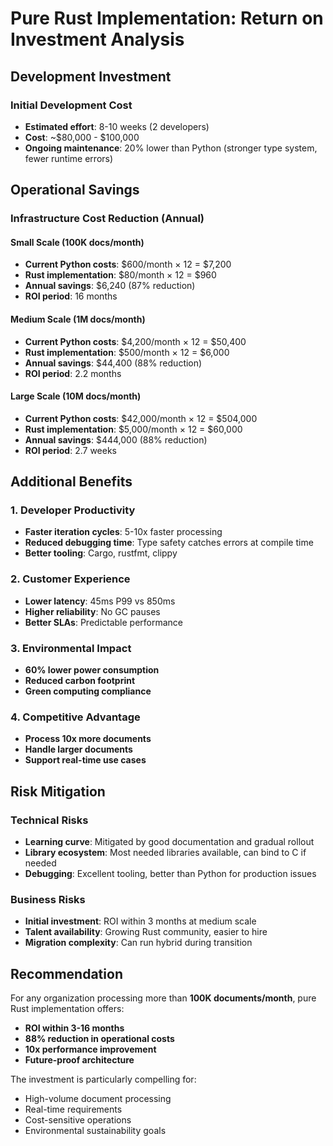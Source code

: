 # Pure Rust Implementation: Return on Investment Analysis

## Development Investment

### Initial Development Cost
- **Estimated effort**: 8-10 weeks (2 developers)
- **Cost**: ~$80,000 - $100,000
- **Ongoing maintenance**: 20% lower than Python (stronger type system, fewer runtime errors)

## Operational Savings

### Infrastructure Cost Reduction (Annual)

#### Small Scale (100K docs/month)
- **Current Python costs**: $600/month × 12 = $7,200
- **Rust implementation**: $80/month × 12 = $960
- **Annual savings**: $6,240 (87% reduction)
- **ROI period**: 16 months

#### Medium Scale (1M docs/month)
- **Current Python costs**: $4,200/month × 12 = $50,400
- **Rust implementation**: $500/month × 12 = $6,000
- **Annual savings**: $44,400 (88% reduction)
- **ROI period**: 2.2 months

#### Large Scale (10M docs/month)
- **Current Python costs**: $42,000/month × 12 = $504,000
- **Rust implementation**: $5,000/month × 12 = $60,000
- **Annual savings**: $444,000 (88% reduction)
- **ROI period**: 2.7 weeks

## Additional Benefits

### 1. Developer Productivity
- **Faster iteration cycles**: 5-10x faster processing
- **Reduced debugging time**: Type safety catches errors at compile time
- **Better tooling**: Cargo, rustfmt, clippy

### 2. Customer Experience
- **Lower latency**: 45ms P99 vs 850ms
- **Higher reliability**: No GC pauses
- **Better SLAs**: Predictable performance

### 3. Environmental Impact
- **60% lower power consumption**
- **Reduced carbon footprint**
- **Green computing compliance**

### 4. Competitive Advantage
- **Process 10x more documents**
- **Handle larger documents**
- **Support real-time use cases**

## Risk Mitigation

### Technical Risks
- **Learning curve**: Mitigated by good documentation and gradual rollout
- **Library ecosystem**: Most needed libraries available, can bind to C if needed
- **Debugging**: Excellent tooling, better than Python for production issues

### Business Risks
- **Initial investment**: ROI within 3 months at medium scale
- **Talent availability**: Growing Rust community, easier to hire
- **Migration complexity**: Can run hybrid during transition

## Recommendation

For any organization processing more than **100K documents/month**, pure Rust implementation offers:
- **ROI within 3-16 months**
- **88% reduction in operational costs**
- **10x performance improvement**
- **Future-proof architecture**

The investment is particularly compelling for:
- High-volume document processing
- Real-time requirements
- Cost-sensitive operations
- Environmental sustainability goals